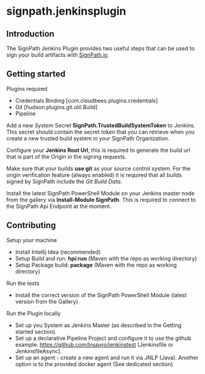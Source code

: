 # signpath.jenkinsplugin

## Introduction

The SignPath Jenkins Plugin provides two useful steps that can be used to sign your build artifacts with <a href="https://www.signpath.io">SignPath.io</a>.

## Getting started

Plugins required
- Credentials Binding [com.cloudbees.plugins.credentials]
- Git [hudson.plugins.git.util.Build]
- Pipeline

Add a new *System* Secret **SignPath.TrustedBuildSystemToken** to Jenkins.
This secret should contain the secret token that you can retrieve when you create a new trusted build system in your SignPath Organization.

Configure your **Jenkins Root Url**, this is required to generate the build url that is part of the Origin in the signing requests.

Make sure that your builds **use git** as your source control system. For the origin verification feature (always enabled) it is required that all builds signed by SignPath include the *Git Build Data*.

Install the latest SignPath PowerShell Module on your Jenkins master node from the gallery via **Install-Module SignPath**.
This is required to connect to the SignPath Api Endpoint at the moment.

## Contributing

Setup your machine
- Install Intellij Idea (recommended)
- Setup Build and run: **hpi:run** (Maven with the repo as working directory)
- Setup Package build: **package** (Maven with the repo as working directory)

Run the tests
- Install the correct version of the SignPath PowerShell Module (latest version from the Gallery)

Run the Plugin locally
- Set up you System as Jenkins Master (as described in the Getting started section).
- Set up a declarative Pipeline Project and configure it to use the github example: https://github.com/Inspyro/jenkinstest [Jenkinsfile or JenkinsfileAsync].
- Set up an agent - create a new agent and run it via JNLP (Java). Another option is to the provided docker agent (See dedicated section)